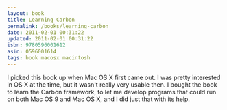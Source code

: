 ```yaml
---
layout: book
title: Learning Carbon
permalink: /books/learning-carbon
date: 2011-02-01 00:31:22
updated: 2011-02-01 00:31:22
isbn: 9780596001612
asin: 0596001614
tags: book macosx macintosh
---
```

I picked this book up when Mac OS X first came out. I was pretty interested in
OS X at the time, but it wasn't really very usable then. I bought the book to
learn the Carbon framework, to let me develop programs that could run on both
Mac OS 9 and Mac OS X, and I did just that with its help.
